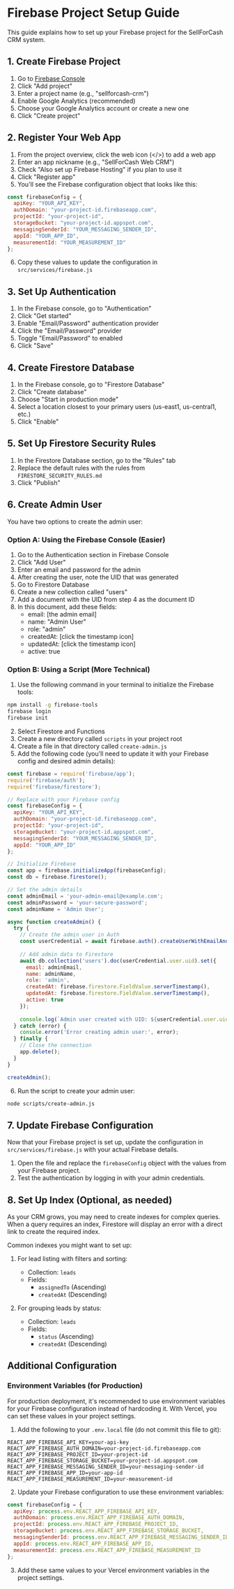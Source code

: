 # Firebase Project Setup Guide

This guide explains how to set up your Firebase project for the SellForCash CRM system.

## 1. Create Firebase Project

1. Go to [Firebase Console](https://console.firebase.google.com/)
2. Click "Add project"
3. Enter a project name (e.g., "sellforcash-crm")
4. Enable Google Analytics (recommended)
5. Choose your Google Analytics account or create a new one
6. Click "Create project"

## 2. Register Your Web App

1. From the project overview, click the web icon (</>) to add a web app
2. Enter an app nickname (e.g., "SellForCash Web CRM")
3. Check "Also set up Firebase Hosting" if you plan to use it
4. Click "Register app"
5. You'll see the Firebase configuration object that looks like this:

```javascript
const firebaseConfig = {
  apiKey: "YOUR_API_KEY",
  authDomain: "your-project-id.firebaseapp.com",
  projectId: "your-project-id",
  storageBucket: "your-project-id.appspot.com",
  messagingSenderId: "YOUR_MESSAGING_SENDER_ID",
  appId: "YOUR_APP_ID",
  measurementId: "YOUR_MEASUREMENT_ID"
};
```

6. Copy these values to update the configuration in `src/services/firebase.js`

## 3. Set Up Authentication

1. In the Firebase console, go to "Authentication" 
2. Click "Get started"
3. Enable "Email/Password" authentication provider
4. Click the "Email/Password" provider
5. Toggle "Email/Password" to enabled
6. Click "Save"

## 4. Create Firestore Database

1. In the Firebase console, go to "Firestore Database" 
2. Click "Create database"
3. Choose "Start in production mode"
4. Select a location closest to your primary users (us-east1, us-central1, etc.)
5. Click "Enable"

## 5. Set Up Firestore Security Rules

1. In the Firestore Database section, go to the "Rules" tab
2. Replace the default rules with the rules from `FIRESTORE_SECURITY_RULES.md`
3. Click "Publish"

## 6. Create Admin User

You have two options to create the admin user:

### Option A: Using the Firebase Console (Easier)

1. Go to the Authentication section in Firebase Console
2. Click "Add User"
3. Enter an email and password for the admin
4. After creating the user, note the UID that was generated
5. Go to Firestore Database
6. Create a new collection called "users" 
7. Add a document with the UID from step 4 as the document ID
8. In this document, add these fields:
   - email: [the admin email]
   - name: "Admin User"
   - role: "admin"
   - createdAt: [click the timestamp icon]
   - updatedAt: [click the timestamp icon]
   - active: true

### Option B: Using a Script (More Technical)

1. Use the following command in your terminal to initialize the Firebase tools:

```bash
npm install -g firebase-tools
firebase login
firebase init
```

2. Select Firestore and Functions
3. Create a new directory called `scripts` in your project root
4. Create a file in that directory called `create-admin.js`
5. Add the following code (you'll need to update it with your Firebase config and desired admin details):

```javascript
const firebase = require('firebase/app');
require('firebase/auth');
require('firebase/firestore');

// Replace with your Firebase config
const firebaseConfig = {
  apiKey: "YOUR_API_KEY",
  authDomain: "your-project-id.firebaseapp.com",
  projectId: "your-project-id",
  storageBucket: "your-project-id.appspot.com",
  messagingSenderId: "YOUR_MESSAGING_SENDER_ID",
  appId: "YOUR_APP_ID"
};

// Initialize Firebase
const app = firebase.initializeApp(firebaseConfig);
const db = firebase.firestore();

// Set the admin details
const adminEmail = 'your-admin-email@example.com';
const adminPassword = 'your-secure-password';
const adminName = 'Admin User';

async function createAdmin() {
  try {
    // Create the admin user in Auth
    const userCredential = await firebase.auth().createUserWithEmailAndPassword(adminEmail, adminPassword);
    
    // Add admin data to Firestore
    await db.collection('users').doc(userCredential.user.uid).set({
      email: adminEmail,
      name: adminName,
      role: 'admin',
      createdAt: firebase.firestore.FieldValue.serverTimestamp(),
      updatedAt: firebase.firestore.FieldValue.serverTimestamp(),
      active: true
    });
    
    console.log(`Admin user created with UID: ${userCredential.user.uid}`);
  } catch (error) {
    console.error('Error creating admin user:', error);
  } finally {
    // Close the connection
    app.delete();
  }
}

createAdmin();
```

6. Run the script to create your admin user:

```bash
node scripts/create-admin.js
```

## 7. Update Firebase Configuration

Now that your Firebase project is set up, update the configuration in `src/services/firebase.js` with your actual Firebase details.

1. Open the file and replace the `firebaseConfig` object with the values from your Firebase project.
2. Test the authentication by logging in with your admin credentials.

## 8. Set Up Index (Optional, as needed)

As your CRM grows, you may need to create indexes for complex queries. When a query requires an index, Firestore will display an error with a direct link to create the required index.

Common indexes you might want to set up:

1. For lead listing with filters and sorting:
   - Collection: `leads`
   - Fields: 
     - `assignedTo` (Ascending)
     - `createdAt` (Descending)

2. For grouping leads by status:
   - Collection: `leads`
   - Fields:
     - `status` (Ascending)
     - `createdAt` (Descending)

## Additional Configuration

### Environment Variables (for Production)

For production deployment, it's recommended to use environment variables for your Firebase configuration instead of hardcoding it. With Vercel, you can set these values in your project settings.

1. Add the following to your `.env.local` file (do not commit this file to git):

```
REACT_APP_FIREBASE_API_KEY=your-api-key
REACT_APP_FIREBASE_AUTH_DOMAIN=your-project-id.firebaseapp.com
REACT_APP_FIREBASE_PROJECT_ID=your-project-id
REACT_APP_FIREBASE_STORAGE_BUCKET=your-project-id.appspot.com
REACT_APP_FIREBASE_MESSAGING_SENDER_ID=your-messaging-sender-id
REACT_APP_FIREBASE_APP_ID=your-app-id
REACT_APP_FIREBASE_MEASUREMENT_ID=your-measurement-id
```

2. Update your Firebase configuration to use these environment variables:

```javascript
const firebaseConfig = {
  apiKey: process.env.REACT_APP_FIREBASE_API_KEY,
  authDomain: process.env.REACT_APP_FIREBASE_AUTH_DOMAIN,
  projectId: process.env.REACT_APP_FIREBASE_PROJECT_ID,
  storageBucket: process.env.REACT_APP_FIREBASE_STORAGE_BUCKET,
  messagingSenderId: process.env.REACT_APP_FIREBASE_MESSAGING_SENDER_ID,
  appId: process.env.REACT_APP_FIREBASE_APP_ID,
  measurementId: process.env.REACT_APP_FIREBASE_MEASUREMENT_ID
};
```

3. Add these same values to your Vercel environment variables in the project settings.